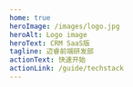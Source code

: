 ```yaml
---
home: true
heroImage: /images/logo.jpg
heroAlt: Logo image
heroText: CRM SaaS版
tagline: 迈睿前端研发部
actionText: 快速开始
actionLink: /guide/techstack
---
```

